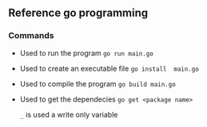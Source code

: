 ## Reference go programming 

### Commands 
-  Used to run the program `go run main.go` 
-  Used to create an executable file `go install  main.go`
-  Used to compile the program `go build main.go`
-  Used to get the dependecies `go get <package name>`

	`_` is used a write only variable 